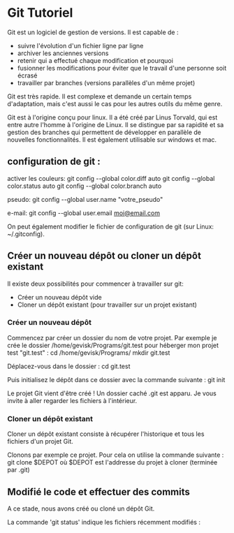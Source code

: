 # Git Tutoriel

Git est un logiciel de gestion de versions. Il est capable de :
- suivre l'évolution d'un fichier ligne par ligne
- archiver les anciennes versions
- retenir qui a effectué chaque modification et pourquoi
- fusionner les modifications pour éviter que le travail d'une personne soit écrasé
- travailler par branches (versions parallèles d'un même projet)

Git est très rapide. Il est complexe et demande un certain temps d'adaptation, mais c'est aussi le
cas pour les autres outils du même genre.

Git est à l'origine conçu pour linux. Il a été créé par Linus Torvald, qui est entre autre l'homme
à l'origine de Linux. Il se distingue par sa rapidité et sa gestion des branches qui permettent de
développer en parallèle de nouvelles fonctionnalités. Il est également utilisable sur windows et mac.

## configuration de git :
activer les couleurs:
git config --global color.diff auto
git config --global color.status auto
git config --global color.branch auto

pseudo:
git config --global user.name "votre_pseudo"

e-mail:
git config --global user.email moi@email.com

On peut également modifier le fichier de configuration de git (sur Linux: ~/.gitconfig).

## Créer un nouveau dépôt ou cloner un dépôt existant
Il existe deux possibilités pour commencer à travailler sur git:
- Créer un nouveau dépôt vide
- Cloner un dépôt existant (pour travailler sur un projet existant)

### Créer un nouveau dépôt
Commencez par créer un dossier du nom de votre projet. Par exemple je crée le dossier /home/gevisk/Programs/git.test
pour héberger mon projet test "git.test" :
cd /home/gevisk/Programs/
mkdir git.test

Déplacez-vous dans le dossier :
cd git.test

Puis initialisez le dépôt dans ce dossier avec la commande suivante :
git init

Le projet Git vient d'être créé ! Un dossier caché .git est apparu. Je vous invite à aller regarder les fichiers
à l'intérieur.

### Cloner un dépôt existant
Cloner un dépôt existant consiste à récupérer l'historique et tous les fichiers d'un projet Git.

Clonons par exemple ce projet. Pour cela on utilise la commande suivante :
git clone $DEPOT
où $DEPOT est l'addresse du projet à cloner (terminée par .git)

## Modifié le code et effectuer des commits
A ce stade, nous avons créé ou cloné un dépôt Git.

La commande 'git status' indique les fichiers récemment modifiés :


